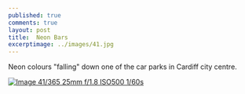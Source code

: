 ```yaml
---
published: true
comments: true
layout: post
title:	Neon Bars
excerptimage: ../images/41.jpg
---
```


Neon colours "falling" down one of the car parks in Cardiff city centre. 

[![Image 41/365	25mm	f/1.8	ISO500	1/60s](../images/41.jpg)](https://www.flickr.com/photos/tmadhavan/16317582399/)